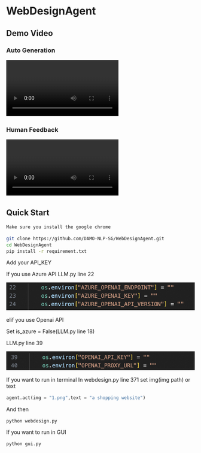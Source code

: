 # WebDesignAgent
## Demo Video
### Auto Generation
<video>
  <source src="assets/autogen.mp4" type="video/mp4">
</video>


### Human Feedback
<video>
  <source src="assets/feedback.mp4" type="video/mp4">
</video>



## Quick Start

```bash
Make sure you install the google chrome
```

```bash
git clone https://github.com/DAMO-NLP-SG/WebDesignAgent.git
cd WebDesignAgent
pip install -r requirement.txt
```

Add your API_KEY

If you use Azure API
LLM.py line 22
<div style="text-align: center;">
  <img src="assets/azure_api.png"/>
</div>

elif you use Openai API

Set is_azure = False(LLM.py line 18)

LLM.py line 39
<div style="text-align: center;">
  <img src="assets/openai_api.png"/>
</div>


If you want to run in terminal
In webdesign.py line 371 set img(img path) or text

```python
agent.act(img = "1.png",text = "a shopping website")
```

And then
```bash
python webdesign.py
```


If you want to run in GUI
```python
python gui.py
```



